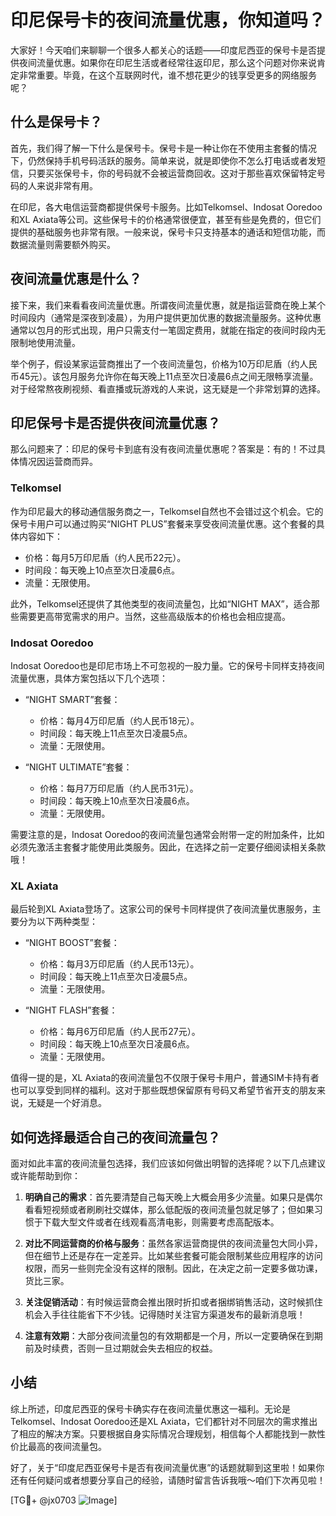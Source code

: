 # 印尼保号卡的夜间流量优惠，你知道吗？

大家好！今天咱们来聊聊一个很多人都关心的话题——印度尼西亚的保号卡是否提供夜间流量优惠。如果你在印尼生活或者经常往返印尼，那么这个问题对你来说肯定非常重要。毕竟，在这个互联网时代，谁不想花更少的钱享受更多的网络服务呢？

## 什么是保号卡？

首先，我们得了解一下什么是保号卡。保号卡是一种让你在不使用主套餐的情况下，仍然保持手机号码活跃的服务。简单来说，就是即使你不怎么打电话或者发短信，只要买张保号卡，你的号码就不会被运营商回收。这对于那些喜欢保留特定号码的人来说非常有用。

在印尼，各大电信运营商都提供保号卡服务。比如Telkomsel、Indosat Ooredoo和XL Axiata等公司。这些保号卡的价格通常很便宜，甚至有些是免费的，但它们提供的基础服务也非常有限。一般来说，保号卡只支持基本的通话和短信功能，而数据流量则需要额外购买。

## 夜间流量优惠是什么？

接下来，我们来看看夜间流量优惠。所谓夜间流量优惠，就是指运营商在晚上某个时间段内（通常是深夜到凌晨），为用户提供更加优惠的数据流量服务。这种优惠通常以包月的形式出现，用户只需支付一笔固定费用，就能在指定的夜间时段内无限制地使用流量。

举个例子，假设某家运营商推出了一个夜间流量包，价格为10万印尼盾（约人民币45元）。该包月服务允许你在每天晚上11点至次日凌晨6点之间无限畅享流量。对于经常熬夜刷视频、看直播或玩游戏的人来说，这无疑是一个非常划算的选择。

## 印尼保号卡是否提供夜间流量优惠？

那么问题来了：印尼的保号卡到底有没有夜间流量优惠呢？答案是：有的！不过具体情况因运营商而异。

### Telkomsel

作为印尼最大的移动通信服务商之一，Telkomsel自然也不会错过这个机会。它的保号卡用户可以通过购买“NIGHT PLUS”套餐来享受夜间流量优惠。这个套餐的具体内容如下：

- 价格：每月5万印尼盾（约人民币22元）。
- 时间段：每天晚上10点至次日凌晨6点。
- 流量：无限使用。
  
此外，Telkomsel还提供了其他类型的夜间流量包，比如“NIGHT MAX”，适合那些需要更高带宽需求的用户。当然，这些高级版本的价格也会相应提高。

### Indosat Ooredoo

Indosat Ooredoo也是印尼市场上不可忽视的一股力量。它的保号卡同样支持夜间流量优惠，具体方案包括以下几个选项：

- “NIGHT SMART”套餐：
  - 价格：每月4万印尼盾（约人民币18元）。
  - 时间段：每天晚上11点至次日凌晨5点。
  - 流量：无限使用。

- “NIGHT ULTIMATE”套餐：
  - 价格：每月7万印尼盾（约人民币31元）。
  - 时间段：每天晚上10点至次日凌晨6点。
  - 流量：无限使用。

需要注意的是，Indosat Ooredoo的夜间流量包通常会附带一定的附加条件，比如必须先激活主套餐才能使用此类服务。因此，在选择之前一定要仔细阅读相关条款哦！

### XL Axiata

最后轮到XL Axiata登场了。这家公司的保号卡同样提供了夜间流量优惠服务，主要分为以下两种类型：

- “NIGHT BOOST”套餐：
  - 价格：每月3万印尼盾（约人民币13元）。
  - 时间段：每天晚上11点至次日凌晨5点。
  - 流量：无限使用。

- “NIGHT FLASH”套餐：
  - 价格：每月6万印尼盾（约人民币27元）。
  - 时间段：每天晚上10点至次日凌晨6点。
  - 流量：无限使用。

值得一提的是，XL Axiata的夜间流量包不仅限于保号卡用户，普通SIM卡持有者也可以享受到同样的福利。这对于那些既想保留原有号码又希望节省开支的朋友来说，无疑是一个好消息。

## 如何选择最适合自己的夜间流量包？

面对如此丰富的夜间流量包选择，我们应该如何做出明智的选择呢？以下几点建议或许能帮助到你：

1. **明确自己的需求**：首先要清楚自己每天晚上大概会用多少流量。如果只是偶尔看看短视频或者刷刷社交媒体，那么低配版的夜间流量包就足够了；但如果习惯于下载大型文件或者在线观看高清电影，则需要考虑高配版本。

2. **对比不同运营商的价格与服务**：虽然各家运营商提供的夜间流量包大同小异，但在细节上还是存在一定差异。比如某些套餐可能会限制某些应用程序的访问权限，而另一些则完全没有这样的限制。因此，在决定之前一定要多做功课，货比三家。

3. **关注促销活动**：有时候运营商会推出限时折扣或者捆绑销售活动，这时候抓住机会入手往往能省下不少钱。记得随时关注官方渠道发布的最新消息哦！

4. **注意有效期**：大部分夜间流量包的有效期都是一个月，所以一定要确保在到期前及时续费，否则一旦过期就会失去相应的权益。

## 小结

综上所述，印度尼西亚的保号卡确实存在夜间流量优惠这一福利。无论是Telkomsel、Indosat Ooredoo还是XL Axiata，它们都针对不同层次的需求推出了相应的解决方案。只要根据自身实际情况合理规划，相信每个人都能找到一款性价比最高的夜间流量包。

好了，关于“印度尼西亚保号卡是否有夜间流量优惠”的话题就聊到这里啦！如果你还有任何疑问或者想要分享自己的经验，请随时留言告诉我哦～咱们下次再见啦！

[TG💪+ @jx0703 ![Image](https://github.com/user-attachments/assets/dbca1d08-cadb-493c-b0ec-ad6f7a83f270)]